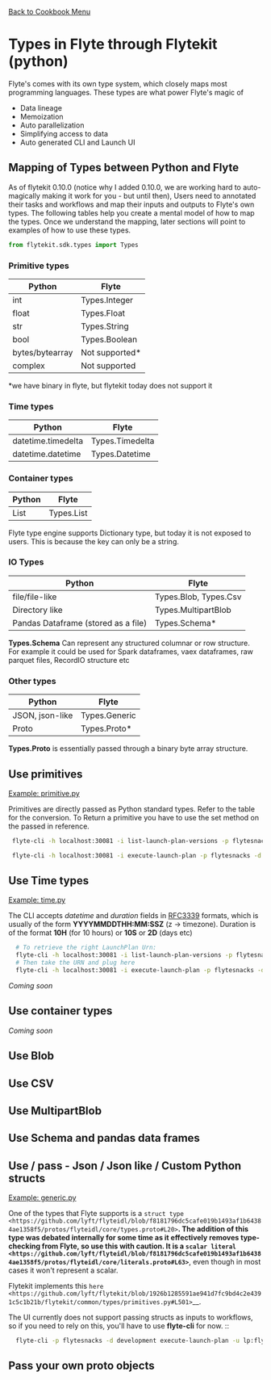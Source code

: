 [Back to Cookbook Menu](../..)

# Types in Flyte through Flytekit (python)


Flyte's comes with its own type system, which closely maps most programming languages. These types are what power Flyte's magic of
 - Data lineage
 - Memoization
 - Auto parallelization
 - Simplifying access to data
 - Auto generated CLI and Launch UI

## Mapping of Types between Python and Flyte
As of flytekit 0.10.0 (notice why I added 0.10.0, we are working hard to auto-magically making it work for you - but until then), Users need to annotated their tasks and workflows and map their inputs and outputs to Flyte's own types. The following tables help you create a mental model of how to map the types. Once we understand the mapping, later sections will point to examples of how to use these types.

```python
from flytekit.sdk.types import Types
```

### Primitive types
| Python          | Flyte         |
|-----------------|---------------|
| int             | Types.Integer |
| float           | Types.Float   |
| str             | Types.String  |
| bool            | Types.Boolean |
| bytes/bytearray | Not supported*| 
| complex         | Not supported |
 
 *we have binary in flyte, but flytekit today does not support it

### Time types
| Python             | Flyte           |
|--------------------|-----------------|
| datetime.timedelta | Types.Timedelta |
| datetime.datetime  | Types.Datetime  |

### Container types
| Python            | Flyte          |
|-------------------|----------------|
| List              | Types.List     |

Flyte type engine supports Dictionary type, but today it is not exposed to users. This is because the key can only be a string.

### IO Types
| Python                              | Flyte                 |
|-------------------------------------|-----------------------|
| file/file-like                      | Types.Blob, Types.Csv |
| Directory like                      | Types.MultipartBlob   |
| Pandas Dataframe (stored as a file) | Types.Schema*         |

**Types.Schema** Can represent any structured columnar or row structure. For example it could be used for Spark dataframes, vaex dataframes, raw parquet files, RecordIO structure etc

### Other types
| Python          | Flyte         |
|-----------------|---------------|
| JSON, json-like | Types.Generic |
| Proto           | Types.Proto*  |

**Types.Proto** is essentially passed through a binary byte array structure.

## Use primitives 
[Example: primitive.py](primitive.py)

Primitives are directly passed as Python standard types. Refer to the table for the conversion. 
To Return a primitive you have to use the set method on the passed in reference. 

```bash
 flyte-cli -h localhost:30081 -i list-launch-plan-versions -p flytesnacks -d development | grep PrimitiveDemoWorkflow

 flyte-cli -h localhost:30081 -i execute-launch-plan -p flytesnacks -d development -u <urn> -r kumare -- x=10 y=10.0 s="Hello" b=True
```

## Use Time types

[Example: time.py](time.py)

The CLI accepts *datetime* and *duration* fields in [RFC3339](https://tools.ietf.org/html/rfc3339 ) formats, which is usually of the form **YYYYMMDDTHH:MM:SSZ** (z -> timezone). Duration is of the
format **10H** (for 10 hours) or **10S** or **2D** (days etc)

```bash
  # To retrieve the right LaunchPlan Urn:
  flyte-cli -h localhost:30081 -i list-launch-plan-versions -p flytesnacks -d development | grep TimeDemoWorkflow
  # Then take the URN and plug here
  flyte-cli -h localhost:30081 -i execute-launch-plan -p flytesnacks -d development -u <urn> -r kumare -- dt=20200707T00:00Z duration=10H
```
*Coming soon*

## Use container types
*Coming soon*

## Use Blob

## Use CSV

## Use MultipartBlob

## Use Schema and pandas data frames

## Use / pass - Json / Json like / Custom Python structs

[Example: generic.py](generic.py)

One of the types that Flyte supports is a `struct type <https://github.com/lyft/flyteidl/blob/f8181796dc5cafe019b1493af1b64384ae1358f5/protos/flyteidl/core/types.proto#L20>`__.  The addition of this type was debated internally for some time as it effectively removes type-checking from Flyte, so use this with caution. It is a `scalar literal <https://github.com/lyft/flyteidl/blob/f8181796dc5cafe019b1493af1b64384ae1358f5/protos/flyteidl/core/literals.proto#L63>`__, even though in most cases it won't represent a scalar.

Flytekit implements this `here <https://github.com/lyft/flytekit/blob/1926b1285591ae941d7fc9bd4c2e4391c5c1b21b/flytekit/common/types/primitives.py#L501>`__.  

The UI currently does not support passing structs as inputs to workflows, so if you need to rely on this, you'll have to use **flyte-cli** for now. ::

```bash
  flyte-cli -p flytesnacks -d development execute-launch-plan -u lp:flytesnacks:development:types.generic.GenericDemoWorkflow:version -r demo -- a='{"a": "hello", "b": "how are you", "c": ["array"], "d": {"nested": "value"}}'
```

## Pass your own proto objects
